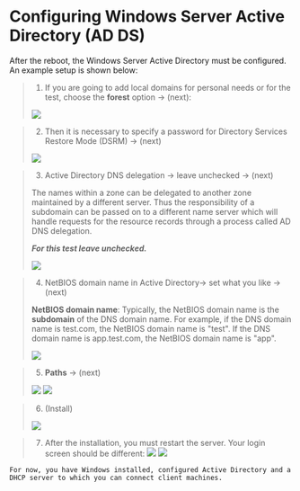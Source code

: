 # Configuring Windows Server Active Directory (AD DS)

After the reboot, the Windows Server Аctive Directory must be configured. An example setup is shown below:

> 1) If you are going to add local domains for personal needs or for the test, choose the **forest** option -> (next):
>
>![](https://www.bachvarova.com/__git/install_windows_server_virtualbox/ad_conf_wiz01.jpg)


> 2) Then it is necessary to specify a password for Directory Services Restore Mode (DSRM) -> (next)
>
>![](https://www.bachvarova.com/__git/install_windows_server_virtualbox/ad_conf_wiz02.jpg)


> 3) Active Directory DNS delegation  -> leave unchecked -> (next)
>
>The names within a zone can be delegated to another zone maintained by a different server. Thus the responsibility of a subdomain can be passed on to a different name server which will handle requests for the resource records through a process called AD DNS delegation.
>
>_**For this test leave unchecked.**_
>
>![](https://www.bachvarova.com/__git/install_windows_server_virtualbox/ad_conf_wiz03.jpg)


> 4) NetBIOS domain name in Active Directory-> set what you like -> (next)
>
>**NetBIOS domain name**: Typically, the NetBIOS domain name is the **subdomain** of the DNS domain name. For example, if the DNS domain name is test.com, the NetBIOS domain name is "test". If the DNS domain name is app.test.com, the NetBIOS domain name is "app".
>
> ![](https://www.bachvarova.com/__git/install_windows_server_virtualbox/ad_conf_wiz04.jpg)


> 5) **Paths** -> (next)
>
>![](https://www.bachvarova.com/__git/install_windows_server_virtualbox/ad_conf_wiz05.jpg)
>![](https://www.bachvarova.com/__git/install_windows_server_virtualbox/ad_conf_wiz06.jpg)


> 6) (Install)
>
>![](https://www.bachvarova.com/__git/install_windows_server_virtualbox/ad_conf_wiz07.jpg)


> 7) After the installation, you must restart the server.
     Your login screen should be different:
> ![](https://www.bachvarova.com/__git/install_windows_server_virtualbox/ad_conf_wiz08_afterRestart.jpg)
![](https://www.bachvarova.com/__git/install_windows_server_virtualbox/server_after_ad_dns.jpg)

`For now, you have Windows installed, configured Active Directory and a DHCP server to which you can connect client machines.`
